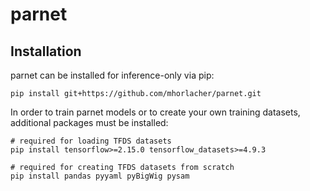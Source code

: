 # parnet

## Installation

parnet can be installed for inference-only via pip:

```
pip install git+https://github.com/mhorlacher/parnet.git
```

In order to train parnet models or to create your own training datasets, additional packages must be installed:

```
# required for loading TFDS datasets
pip install tensorflow>=2.15.0 tensorflow_datasets>=4.9.3

# required for creating TFDS datasets from scratch
pip install pandas pyyaml pyBigWig pysam
```